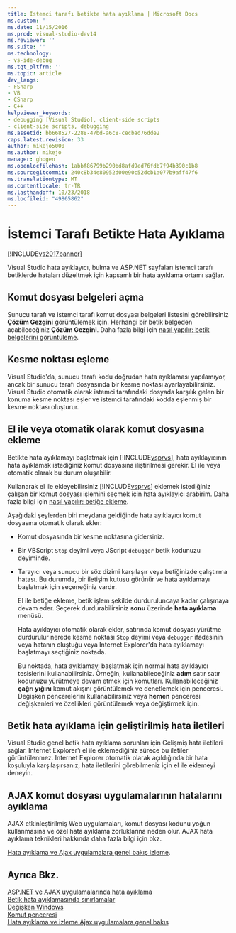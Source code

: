 ```yaml
---
title: İstemci tarafı betikte hata ayıklama | Microsoft Docs
ms.custom: ''
ms.date: 11/15/2016
ms.prod: visual-studio-dev14
ms.reviewer: ''
ms.suite: ''
ms.technology:
- vs-ide-debug
ms.tgt_pltfrm: ''
ms.topic: article
dev_langs:
- FSharp
- VB
- CSharp
- C++
helpviewer_keywords:
- debugging [Visual Studio], client-side scripts
- client-side scripts, debugging
ms.assetid: bb668527-2288-47bd-a6c8-cecbad76dde2
caps.latest.revision: 33
author: mikejo5000
ms.author: mikejo
manager: ghogen
ms.openlocfilehash: 1abbf86799b290bd8afd9ed76fdb7f94b390c1b8
ms.sourcegitcommit: 240c8b34e80952d00e90c52dcb1a077b9aff47f6
ms.translationtype: MT
ms.contentlocale: tr-TR
ms.lasthandoff: 10/23/2018
ms.locfileid: "49865862"
---
```

# <a name="client-side-script-debugging"></a>İstemci Tarafı Betikte Hata Ayıklama
[!INCLUDE[vs2017banner](../includes/vs2017banner.md)]

Visual Studio hata ayıklayıcı, bulma ve ASP.NET sayfaları istemci tarafı betiklerde hataları düzeltmek için kapsamlı bir hata ayıklama ortamı sağlar.  
  
## <a name="opening-script-documents"></a>Komut dosyası belgeleri açma  
 Sunucu tarafı ve istemci tarafı komut dosyası belgeleri listesini görebilirsiniz **Çözüm Gezgini** görüntülemek için. Herhangi bir betik belgeden açabileceğiniz **Çözüm Gezgini**. Daha fazla bilgi için [nasıl yapılır: betik belgelerini görüntüleme](../debugger/how-to-view-script-documents.md).  
  
## <a name="breakpoint-mapping"></a>Kesme noktası eşleme  
 Visual Studio'da, sunucu tarafı kodu doğrudan hata ayıklaması yapılamıyor, ancak bir sunucu tarafı dosyasında bir kesme noktası ayarlayabilirsiniz. Visual Studio otomatik olarak istemci tarafındaki dosyada karşılık gelen bir konuma kesme noktası eşler ve istemci tarafındaki kodda eşlenmiş bir kesme noktası oluşturur.  
  
## <a name="manually-or-automatically-attaching-to-script"></a>El ile veya otomatik olarak komut dosyasına ekleme  
 Betikte hata ayıklamayı başlatmak için [!INCLUDE[vsprvs](../includes/vsprvs-md.md)], hata ayıklayıcının hata ayıklamak istediğiniz komut dosyasına iliştirilmesi gerekir. El ile veya otomatik olarak bu durum oluşabilir.  
  
 Kullanarak el ile ekleyebilirsiniz [!INCLUDE[vsprvs](../includes/vsprvs-md.md)] eklemek istediğiniz çalışan bir komut dosyası işlemini seçmek için hata ayıklayıcı arabirim. Daha fazla bilgi için [nasıl yapılır: betiğe ekleme](../debugger/how-to-attach-to-script.md).  
  
 Aşağıdaki şeylerden biri meydana geldiğinde hata ayıklayıcı komut dosyasına otomatik olarak ekler:  
  
- Komut dosyasında bir kesme noktasına gidersiniz.  
  
- Bir VBScript `Stop` deyimi veya JScript `debugger` betik kodunuzu deyiminde.  
  
- Tarayıcı veya sunucu bir söz dizimi karşılaşır veya betiğinizde çalıştırma hatası. Bu durumda, bir iletişim kutusu görünür ve hata ayıklamayı başlatmak için seçeneğiniz vardır.  
  
  El ile betiğe ekleme, betik işlem şekilde durduruluncaya kadar çalışmaya devam eder. Seçerek durdurabilirsiniz **sonu** üzerinde **hata ayıklama** menüsü.  
  
  Hata ayıklayıcı otomatik olarak ekler, satırında komut dosyası yürütme durdurulur nerede kesme noktası `Stop` deyimi veya `debugger` ifadesinin veya hatanın oluştuğu veya Internet Explorer'da hata ayıklamayı başlatmayı seçtiğiniz noktada.  
  
  Bu noktada, hata ayıklamayı başlatmak için normal hata ayıklayıcı tesislerini kullanabilirsiniz. Örneğin, kullanabileceğiniz **adım** satır satır kodunuzu yürütmeye devam etmek için komutları. Kullanabileceğiniz **çağrı yığını** komut akışını görüntülemek ve denetlemek için penceresi. Değişken pencerelerini kullanabilirsiniz veya **hemen** penceresi değişkenleri ve özellikleri görüntülemek veya değiştirmek için.  
  
## <a name="enhanced-error-messages-for-script-debugging"></a>Betik hata ayıklama için geliştirilmiş hata iletileri  
 Visual Studio genel betik hata ayıklama sorunları için Gelişmiş hata iletileri sağlar. Internet Explorer'ı el ile eklemediğiniz sürece bu iletiler görüntülenmez. Internet Explorer otomatik olarak açıldığında bir hata koşuluyla karşılaşırsanız, hata iletilerini görebilmeniz için el ile eklemeyi deneyin.  
  
## <a name="debugging-ajax-script-applications"></a>AJAX komut dosyası uygulamalarının hatalarını ayıklama  
 AJAX etkinleştirilmiş Web uygulamaları, komut dosyası kodunu yoğun kullanmasına ve özel hata ayıklama zorluklarına neden olur. AJAX hata ayıklama teknikleri hakkında daha fazla bilgi için bkz.  
  
 [Hata ayıklama ve Ajax uygulamalara genel bakış izleme](http://msdn.microsoft.com/library/92684ea0-7bb4-4a34-9203-3aa6394ce375).  
  
## <a name="see-also"></a>Ayrıca Bkz.  
 [ASP.NET ve AJAX uygulamalarında hata ayıklama](../debugger/debugging-aspnet-and-ajax-applications.md)   
 [Betik hata ayıklamasında sınırlamalar](../debugger/limitations-on-script-debugging.md)   
 [Değişken Windows](http://msdn.microsoft.com/library/ce0a67f6-2502-4b7a-ba45-cc32f8aeba3e)   
 [Komut penceresi](../ide/reference/immediate-window.md)   
 [Hata ayıklama ve izleme Ajax uygulamalara genel bakış](http://msdn.microsoft.com/library/92684ea0-7bb4-4a34-9203-3aa6394ce375)



